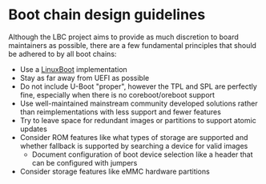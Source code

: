 # Boot chain design guidelines

Although the LBC project aims to provide as much discretion to board
maintainers as possible, there are a few fundamental principles that should be
adhered to by all boot chains:

- Use a [LinuxBoot](https://www.linuxboot.org/) implementation
- Stay as far away from UEFI as possible
- Do not include U-Boot "proper", however the TPL and SPL are perfectly fine,
  especially when there is no coreboot/oreboot support
- Use well-maintained mainstream community developed solutions rather than
  reimplementations with less support and fewer features
- Try to leave space for redundant images or partitions to support atomic updates
- Consider ROM features like what types of storage are supported and whether
  fallback is supported by searching a device for valid images
    - Document configuration of boot device selection like a header that can be
      configured with jumpers
- Consider storage features like eMMC hardware partitions
